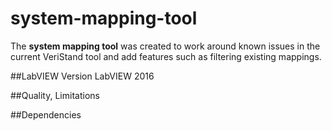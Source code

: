 # system-mapping-tool

The **system mapping tool** was created to work around known issues in the current VeriStand tool and add features such as filtering existing mappings.

##LabVIEW Version
LabVIEW 2016

##Quality, Limitations

##Dependencies
